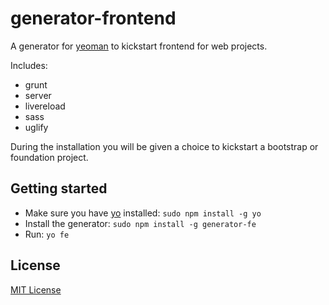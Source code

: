 # generator-frontend

A generator for [yeoman](https://github.com/yeoman/yo) to kickstart frontend for web projects.

Includes:

* grunt
* server
* livereload
* sass
* uglify

During the installation you will be given a choice to kickstart a bootstrap or foundation project.

## Getting started

- Make sure you have [yo](https://github.com/yeoman/yo) installed: `sudo npm install -g yo`
- Install the generator: `sudo npm install -g generator-fe`
- Run: `yo fe`

## License
[MIT License](http://en.wikipedia.org/wiki/MIT_License)

